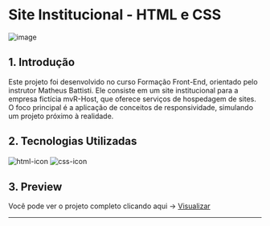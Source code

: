 # Site Institucional - HTML e CSS

![image](https://github.com/user-attachments/assets/e2f1f2c2-c3f5-42e7-af57-90a4c7145a9c)

## 1. Introdução
<p>Este projeto foi desenvolvido no curso Formação Front-End, orientado pelo instrutor Matheus Battisti. Ele consiste em um site institucional para a empresa fictícia mvR-Host, que oferece serviços de hospedagem de sites. O foco principal é a aplicação de conceitos de responsividade, simulando um projeto próximo à realidade.</p>

## 2. Tecnologias Utilizadas
<div style="display: inline_block">
  <img align="center" alt="html-icon" src="https://img.shields.io/badge/HTML5-E34F26?style=for-the-badge&logo=html5&logoColor=white" />
  <img align="center" alt="css-icon" src="https://img.shields.io/badge/CSS3-1572B6?style=for-the-badge&logo=css3&logoColor=white" />
</div>

## 3. Preview
Você pode ver o projeto completo clicando aqui -> <a href="https://formulario-html-css-flame.vercel.app/">Visualizar</a>

---
